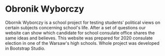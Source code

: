 # Obronik Wyborczy
Obornik Wyborczy is a school project for testing students' political views on certain subjects concerning school's life. After a set of questions our website can show which candidate for school consulate office shares the same ideas and believes. This website was prepared for 2020 consulate election in one of the Warsaw's high schools. Whole project was developed in Bootstrap Studio.

